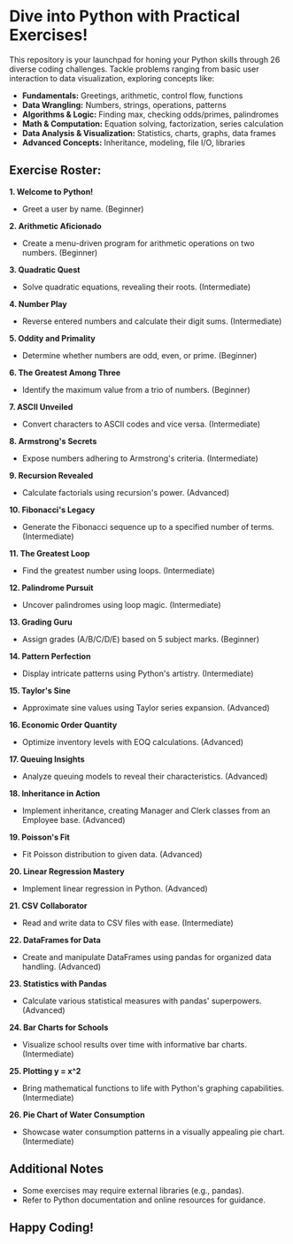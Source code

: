 # Dive into Python with Practical Exercises!

This repository is your launchpad for honing your Python skills through 26 diverse coding challenges. Tackle problems ranging from basic user interaction to data visualization, exploring concepts like:

* **Fundamentals:** Greetings, arithmetic, control flow, functions
* **Data Wrangling:** Numbers, strings, operations, patterns
* **Algorithms & Logic:** Finding max, checking odds/primes, palindromes
* **Math & Computation:** Equation solving, factorization, series calculation
* **Data Analysis & Visualization:** Statistics, charts, graphs, data frames
* **Advanced Concepts:** Inheritance, modeling, file I/O, libraries

## Exercise Roster:

**1. Welcome to Python!**
   - Greet a user by name. (Beginner)

**2. Arithmetic Aficionado**
   - Create a menu-driven program for arithmetic operations on two numbers. (Beginner)

**3. Quadratic Quest**
   - Solve quadratic equations, revealing their roots. (Intermediate)

**4. Number Play**
   - Reverse entered numbers and calculate their digit sums. (Intermediate)

**5. Oddity and Primality**
   - Determine whether numbers are odd, even, or prime. (Beginner)

**6. The Greatest Among Three**
   - Identify the maximum value from a trio of numbers. (Beginner)

**7. ASCII Unveiled**
   - Convert characters to ASCII codes and vice versa. (Intermediate)

**8. Armstrong's Secrets**
   - Expose numbers adhering to Armstrong's criteria. (Intermediate)

**9. Recursion Revealed**
   - Calculate factorials using recursion's power. (Advanced)

**10. Fibonacci's Legacy**
   - Generate the Fibonacci sequence up to a specified number of terms. (Intermediate)

**11. The Greatest Loop**
   - Find the greatest number using loops. (Intermediate)

**12. Palindrome Pursuit**
   - Uncover palindromes using loop magic. (Intermediate)

**13. Grading Guru**
   - Assign grades (A/B/C/D/E) based on 5 subject marks. (Beginner)

**14. Pattern Perfection**
   - Display intricate patterns using Python's artistry. (Intermediate)

**15. Taylor's Sine**
   - Approximate sine values using Taylor series expansion. (Advanced)

**16. Economic Order Quantity**
   - Optimize inventory levels with EOQ calculations. (Advanced)

**17. Queuing Insights**
   - Analyze queuing models to reveal their characteristics. (Advanced)

**18. Inheritance in Action**
   - Implement inheritance, creating Manager and Clerk classes from an Employee base. (Advanced)

**19. Poisson's Fit**
   - Fit Poisson distribution to given data. (Advanced)

**20. Linear Regression Mastery**
   - Implement linear regression in Python. (Advanced)

**21. CSV Collaborator**
   - Read and write data to CSV files with ease. (Intermediate)

**22. DataFrames for Data**
   - Create and manipulate DataFrames using pandas for organized data handling. (Advanced)

**23. Statistics with Pandas**
   - Calculate various statistical measures with pandas' superpowers. (Advanced)

**24. Bar Charts for Schools**
   - Visualize school results over time with informative bar charts. (Intermediate)

**25. Plotting y = x^2**
   - Bring mathematical functions to life with Python's graphing capabilities. (Intermediate)

**26. Pie Chart of Water Consumption**
   - Showcase water consumption patterns in a visually appealing pie chart. (Intermediate)

## Additional Notes

- Some exercises may require external libraries (e.g., pandas).
- Refer to Python documentation and online resources for guidance.

## Happy Coding!

